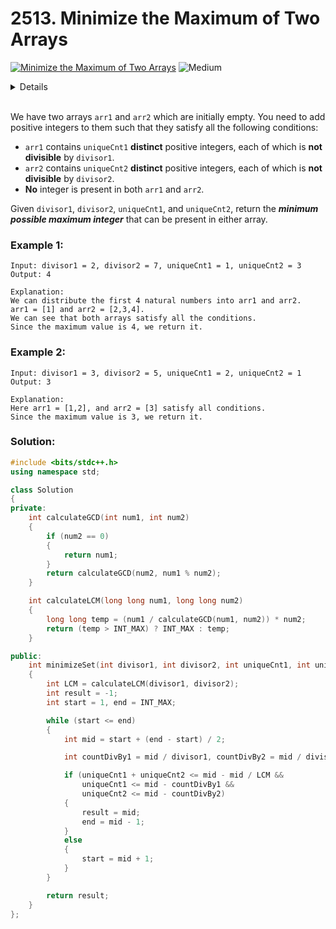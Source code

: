 # 2513. Minimize the Maximum of Two Arrays

[![Minimize the Maximum of Two Arrays](https://img.shields.io/badge/-Leetcode-grey?style=for-the-badge&logo=Leetcode&logoColor=Gray)](https://leetcode.com/problems/minimize-the-maximum-of-two-arrays/description/) ![Medium](https://img.shields.io/badge/-Medium-green?style=for-the-badge&logoColor=green)


<details>
Author: Avinash Yadav<br>
Date: 01-01-2024
</details><br>


We have two arrays `arr1` and `arr2` which are initially empty. You need to add positive integers to them such that they satisfy all the following conditions:

+ `arr1` contains `uniqueCnt1` **distinct** positive integers, each of which is **not divisible** by `divisor1`.
+ `arr2` contains `uniqueCnt2` **distinct** positive integers, each of which is **not divisible** by `divisor2`.
+ **No** integer is present in both `arr1` and `arr2`.

Given `divisor1`, `divisor2`, `uniqueCnt1`, and `uniqueCnt2`, return the ***minimum possible maximum integer*** that can be present in either array.

 

### Example 1:

```
Input: divisor1 = 2, divisor2 = 7, uniqueCnt1 = 1, uniqueCnt2 = 3
Output: 4

Explanation: 
We can distribute the first 4 natural numbers into arr1 and arr2.
arr1 = [1] and arr2 = [2,3,4].
We can see that both arrays satisfy all the conditions.
Since the maximum value is 4, we return it.
```


### Example 2:

```
Input: divisor1 = 3, divisor2 = 5, uniqueCnt1 = 2, uniqueCnt2 = 1
Output: 3

Explanation: 
Here arr1 = [1,2], and arr2 = [3] satisfy all conditions.
Since the maximum value is 3, we return it.
```


### Solution:

```cpp
#include <bits/stdc++.h>
using namespace std;

class Solution
{
private:
    int calculateGCD(int num1, int num2)
    {
        if (num2 == 0)
        {
            return num1;
        }
        return calculateGCD(num2, num1 % num2);
    }

    int calculateLCM(long long num1, long long num2)
    {
        long long temp = (num1 / calculateGCD(num1, num2)) * num2;
        return (temp > INT_MAX) ? INT_MAX : temp;
    }

public:
    int minimizeSet(int divisor1, int divisor2, int uniqueCnt1, int uniqueCnt2)
    {
        int LCM = calculateLCM(divisor1, divisor2);
        int result = -1;
        int start = 1, end = INT_MAX;

        while (start <= end)
        {
            int mid = start + (end - start) / 2;

            int countDivBy1 = mid / divisor1, countDivBy2 = mid / divisor2;

            if (uniqueCnt1 + uniqueCnt2 <= mid - mid / LCM &&
                uniqueCnt1 <= mid - countDivBy1 &&
                uniqueCnt2 <= mid - countDivBy2)
            {
                result = mid;
                end = mid - 1;
            }
            else
            {
                start = mid + 1;
            }
        }

        return result;
    }
};

```


